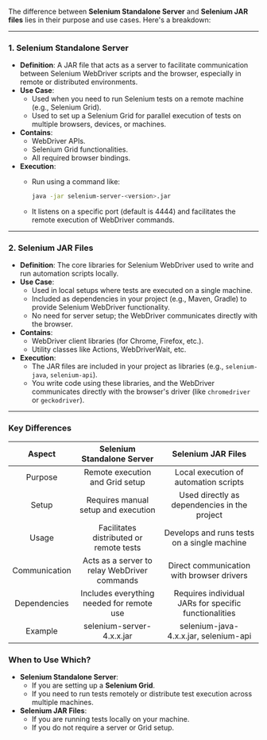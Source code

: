 The difference between **Selenium Standalone Server** and **Selenium JAR files** lies in their purpose and use cases. Here's a breakdown:

* * *

### **1\. Selenium Standalone Server**

*   **Definition**: A JAR file that acts as a server to facilitate communication between Selenium WebDriver scripts and the browser, especially in remote or distributed environments.
*   **Use Case**:
    *   Used when you need to run Selenium tests on a remote machine (e.g., Selenium Grid).
    *   Used to set up a Selenium Grid for parallel execution of tests on multiple browsers, devices, or machines.
*   **Contains**:
    *   WebDriver APIs.
    *   Selenium Grid functionalities.
    *   All required browser bindings.
*   **Execution**:
    *   Run using a command like:

        ```bash
        java -jar selenium-server-<version>.jar
        ```

    *   It listens on a specific port (default is 4444) and facilitates the remote execution of WebDriver commands.

* * *

### **2\. Selenium JAR Files**

*   **Definition**: The core libraries for Selenium WebDriver used to write and run automation scripts locally.
*   **Use Case**:
    *   Used in local setups where tests are executed on a single machine.
    *   Included as dependencies in your project (e.g., Maven, Gradle) to provide Selenium WebDriver functionality.
    *   No need for server setup; the WebDriver communicates directly with the browser.
*   **Contains**:
    *   WebDriver client libraries (for Chrome, Firefox, etc.).
    *   Utility classes like Actions, WebDriverWait, etc.
*   **Execution**:
    *   The JAR files are included in your project as libraries (e.g., `selenium-java`, `selenium-api`).
    *   You write code using these libraries, and the WebDriver communicates directly with the browser's driver (like `chromedriver` or `geckodriver`).

* * *

### **Key Differences**
|     Aspect    |          Selenium Standalone Server          |                   Selenium JAR Files                  |
|:-------------:|:--------------------------------------------:|:-----------------------------------------------------:|
| Purpose       | Remote execution and Grid setup              | Local execution of automation scripts                 |
| Setup         | Requires manual setup and execution          | Used directly as dependencies in the project          |
| Usage         | Facilitates distributed or remote tests      | Develops and runs tests on a single machine           |
| Communication | Acts as a server to relay WebDriver commands | Direct communication with browser drivers             |
| Dependencies  | Includes everything needed for remote use    | Requires individual JARs for specific functionalities |
| Example       | selenium-server-4.x.x.jar                    | selenium-java-4.x.x.jar, selenium-api                 |

### **When to Use Which?**

*   **Selenium Standalone Server**:
    *   If you are setting up a **Selenium Grid**.
    *   If you need to run tests remotely or distribute test execution across multiple machines.
*   **Selenium JAR Files**:
    *   If you are running tests locally on your machine.
    *   If you do not require a server or Grid setup.
